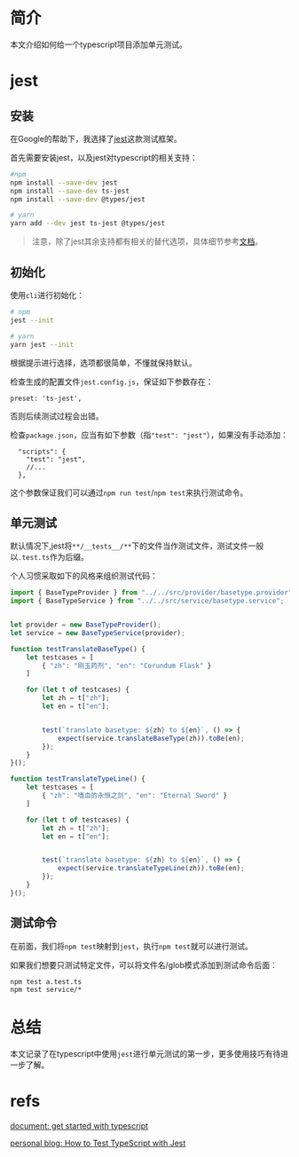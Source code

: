 # 简介
本文介绍如何给一个typescript项目添加单元测试。

# jest
## 安装
在Google的帮助下，我选择了[jest](https://jestjs.io/)这款测试框架。

首先需要安装jest，以及jest对typescript的相关支持：
```bash
#npm
npm install --save-dev jest
npm install --save-dev ts-jest
npm install --save-dev @types/jest

# yarn
yarn add --dev jest ts-jest @types/jest
```

>注意，除了jest其余支持都有相关的替代选项，具体细节参考[文档](https://jestjs.io/docs/getting-started)。

## 初始化
使用`cli`进行初始化：
```bash
# npm
jest --init

# yarn
yarn jest --init
```
根据提示进行选择，选项都很简单，不懂就保持默认。

检查生成的配置文件`jest.config.js`，保证如下参数存在：
```
preset: 'ts-jest',
```
否则后续测试过程会出错。

检查`package.json`，应当有如下参数（指`"test": "jest"`），如果没有手动添加：
```
  "scripts": {
    "test": "jest",
    //...
  },
```

这个参数保证我们可以通过`npm run test`/`npm test`来执行测试命令。

## 单元测试
默认情况下,jest将`**/__tests__/**`下的文件当作测试文件，测试文件一般以`.test.ts`作为后缀。

个人习惯采取如下的风格来组织测试代码：
```ts
import { BaseTypeProvider } from "../../src/provider/basetype.provider";
import { BaseTypeService } from "../../src/service/basetype.service";


let provider = new BaseTypeProvider();
let service = new BaseTypeService(provider);

function testTranslateBaseType() {
    let testcases = [
        { "zh": "刚玉药剂", "en": "Corundum Flask" }
    ]

    for (let t of testcases) {
        let zh = t["zh"];
        let en = t["en"];


        test(`translate basetype: ${zh} to ${en}`, () => {
            expect(service.translateBaseType(zh)).toBe(en);
        });
    }
}();

function testTranslateTypeLine() {
    let testcases = [
        { "zh": "嗜血的永恒之剑", "en": "Eternal Sword" }
    ]

    for (let t of testcases) {
        let zh = t["zh"];
        let en = t["en"];


        test(`translate basetype: ${zh} to ${en}`, () => {
            expect(service.translateTypeLine(zh)).toBe(en);
        });
    }
}();
```

## 测试命令
在前面，我们将`npm test`映射到`jest`，执行`npm test`就可以进行测试。

如果我们想要只测试特定文件，可以将文件名/glob模式添加到测试命令后面：
```
npm test a.test.ts
npm test service/*
```


# 总结
本文记录了在typescript中使用`jest`进行单元测试的第一步，更多使用技巧有待进一步了解。

# refs

[document: get started with typescript](https://jestjs.io/docs/getting-started#using-typescript)

[personal blog: How to Test TypeScript with Jest](https://medium.com/nerd-for-tech/testing-typescript-with-jest-290eaee9479d)
